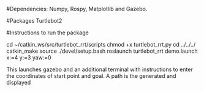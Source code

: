 
#Dependencies:
Numpy, Rospy, Matplotlib and Gazebo.


#Packages 
Turtlebot2 

#Instructions to run the package

cd ~/catkin_ws/src/turtlebot_rrt/scripts
chmod +x turtlebot_rrt.py
cd ../../../
catkin_make
source ./devel/setup.bash
roslaunch turtlebot_rrt demo.launch x:=4 y:=3 yaw:=0

This launches gazebo and an additional terminal with instructions to enter the coordinates of start point and goal. 
A path is the generated and displayed 

